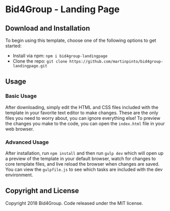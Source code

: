 # Bid4Group - Landing Page

## Download and Installation

To begin using this template, choose one of the following options to get started:
* Install via npm: `npm i bid4group-landingpage`
* Clone the repo: `git clone https://github.com/martinpinto/bid4group-landingpage.git`

## Usage

### Basic Usage

After downloading, simply edit the HTML and CSS files included with the template in your favorite text editor to make changes. These are the only files you need to worry about, you can ignore everything else! To preview the changes you make to the code, you can open the `index.html` file in your web browser.

### Advanced Usage

After installation, run `npm install` and then run `gulp dev` which will open up a preview of the template in your default browser, watch for changes to core template files, and live reload the browser when changes are saved. You can view the `gulpfile.js` to see which tasks are included with the dev environment.

## Copyright and License

Copyright 2018 Bid4Group. Code released under the MIT license.
